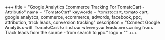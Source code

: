 +++
title = "Google Analytics Ecommerce Tracking For TomatoCart - Attributio"
name = "TomatoCart"
keywords = "tomatocart, tomato cart, google analytics, commerce, ecommerce, adwords, facebook, ppc, attribution, track leads, conversion tracking"
description = "Connect Google Analytics with TomatoCart to find our where your leads are coming from. Track leads from the source - from search to ppc."
logo = ""
+++
